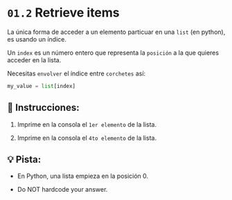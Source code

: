 # `01.2` Retrieve items

La única forma de acceder a un elemento particuar en una `list` (en python), es usando un índice.

Un `index` es un número entero que representa la `posición` a la que quieres acceder en la lista.

Necesitas `envolver` el índice entre `corchetes` así:

```py
my_value = list[index]
```
## 📝 Instrucciones:

1. Imprime en la consola el `1er elemento` de la lista.

2. Imprime en la consola el `4to elemento` de la lista.

## 💡 Pista: 

+ En Python, una lista empieza en la posición 0.

+ Do NOT hardcode your answer. 